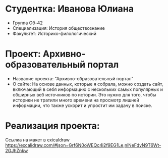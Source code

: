 # Студентка: Иванова Юлиана 
- Группа Об-42
- Специализация: История обществознание
- Факультет: Историко-филологический 
# Проект: Архивно-образовательный портал
- Название проекта: "Архивно-образовательный портал"
- О сайте: На основе данных, которые я собрала, можно создать сайт, включающий в себя информацию с нескольких самых популярных и обширных веб источников по истории. Это нужно для того, чтобы историки не тратили много времени на просмотр лишней информации, что также ускорит и упростит им задачу в поиске. 
# Реализация проекта: 
Ссылка на макет в exicaldraw https://excalidraw.com/#json=Grf6N0oWEQc4i2f9EG1Le,niNeFdvN9T6Wt-2GJhZnkw
